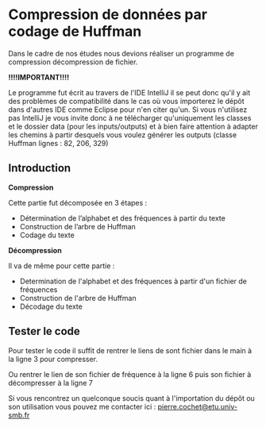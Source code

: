 # Compression de données par codage de Huffman

Dans le cadre de nos études nous devions réaliser un programme de compression décompression de fichier.

**!!!!IMPORTANT!!!!**

Le programme fut écrit au travers de l'IDE IntelliJ il se peut donc qu'il y ait des problèmes de compatibilité dans le cas où vous importerez le dépôt dans d'autres IDE comme Eclipse pour n'en citer qu'un.
Si vous n'utilisez pas IntelliJ je vous invite donc à ne télécharger qu'uniquement les classes et le dossier data (pour les inputs/outputs) et à bien faire attention à adapter les chemins à partir desquels vous voulez générer les outputs (classe Huffman lignes : 82, 206, 329)

## Introduction
**Compression**

Cette partie fut décomposée en 3 étapes :
- Détermination de l’alphabet et des fréquences à partir du texte
- Construction de l’arbre de Huffman
- Codage du texte

**Décompression**

Il va de même pour cette partie :
- Determination de l'alphabet et des fréquences à partir d'un fichier de fréquences
- Construction de l'arbre de Huffman
- Décodage du texte 

## Tester le code

Pour tester le code il suffit de rentrer le liens de sont fichier dans le main à la ligne 3 pour compresser.

Ou rentrer le lien de son fichier de fréquence à la ligne 6 puis son fichier à décompresser à la ligne 7

Si vous rencontrez un quelconque soucis quant à l'importation du dépôt ou son utilisation vous pouvez me contacter ici :
pierre.cochet@etu.univ-smb.fr
